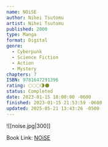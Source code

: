 ```yaml
---
name: NOiSE
author: Nihei Tsutomu
artist: Nihei Tsutomu
published: 2000
type: Manga
format: Digital
genre:
  - Cyberpunk
  - Science Fiction
  - Action
  - Mystery
chapters: 7
ISBN: 9781647291396
rating: 🌕🌕🌕🌗🌑
status: Completed
date: 2023-01-15 18:00:00 -0600
finished: 2023-01-15 21:53:59 -0600
updated: 2025-05-21 13:43:26 -0500
---
```


![[noise.jpg|300]]

Book Link: [NOiSE](https://myanimelist.net/manga/465/NOiSE)
